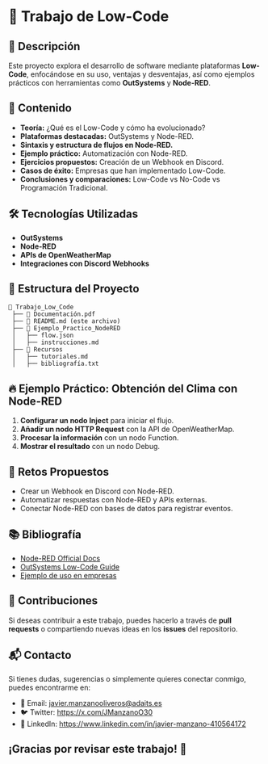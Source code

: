# 🚀 Trabajo de Low-Code

## 📌 Descripción
Este proyecto explora el desarrollo de software mediante plataformas **Low-Code**, enfocándose en su uso, ventajas y desventajas, así como ejemplos prácticos con herramientas como **OutSystems** y **Node-RED**.

## 📖 Contenido
- **Teoría:** ¿Qué es el Low-Code y cómo ha evolucionado?
- **Plataformas destacadas:** OutSystems y Node-RED.
- **Sintaxis y estructura de flujos en Node-RED.**
- **Ejemplo práctico:** Automatización con Node-RED.
- **Ejercicios propuestos:** Creación de un Webhook en Discord.
- **Casos de éxito:** Empresas que han implementado Low-Code.
- **Conclusiones y comparaciones:** Low-Code vs No-Code vs Programación Tradicional.

## 🛠️ Tecnologías Utilizadas
- **OutSystems**
- **Node-RED**
- **APIs de OpenWeatherMap**
- **Integraciones con Discord Webhooks**

## 📂 Estructura del Proyecto
```
📂 Trabajo_Low_Code
 ├── 📜 Documentación.pdf
 ├── 📜 README.md (este archivo)
 ├── 📂 Ejemplo_Practico_NodeRED
 │   ├── flow.json
 │   ├── instrucciones.md
 ├── 📂 Recursos
 │   ├── tutoriales.md
 │   ├── bibliografía.txt
```

## 🔥 Ejemplo Práctico: Obtención del Clima con Node-RED
1. **Configurar un nodo Inject** para iniciar el flujo.
2. **Añadir un nodo HTTP Request** con la API de OpenWeatherMap.
3. **Procesar la información** con un nodo Function.
4. **Mostrar el resultado** con un nodo Debug.

## 📌 Retos Propuestos
- Crear un Webhook en Discord con Node-RED.
- Automatizar respuestas con Node-RED y APIs externas.
- Conectar Node-RED con bases de datos para registrar eventos.

## 📚 Bibliografía
- [Node-RED Official Docs](https://nodered.org/docs/)
- [OutSystems Low-Code Guide](https://www.mendix.com/es/low-code/que-es-low-code/)
- [Ejemplo de uso en empresas](https://www.computing.es/a-fondo/low-code-el-camino-mas-corto-al-exito/)

## 📌 Contribuciones
Si deseas contribuir a este trabajo, puedes hacerlo a través de **pull requests** o compartiendo nuevas ideas en los **issues** del repositorio.

## 📬 Contacto
Si tienes dudas, sugerencias o simplemente quieres conectar conmigo, puedes encontrarme en:
- 📧 Email: javier.manzanooliveros@adaits.es
- 🐦 Twitter: https://x.com/JManzanoO30
- 💼 LinkedIn: https://www.linkedin.com/in/javier-manzano-410564172

¡Gracias por revisar este trabajo! 🚀
---
